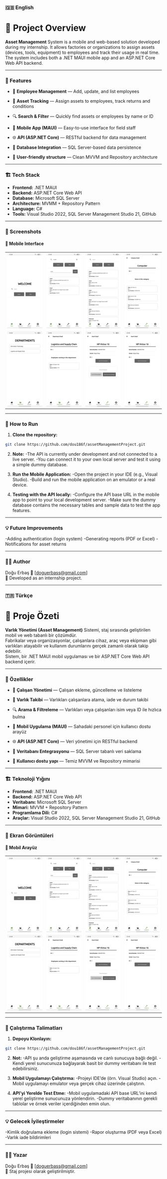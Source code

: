 ### 🇬🇧 English

# 🧾 Project Overview

**Asset Management** System is a mobile and web-based solution developed during my internship.
It allows factories or organizations to assign assets (devices, tools, equipment) to employees and track their usage in real time.
The system includes both a .NET MAUI mobile app and an ASP.NET Core Web API backend.

---

### 🧩 Features

- 👷 **Employee Management** — Add, update, and list employees

- 🧰 **Asset Tracking** — Assign assets to employees, track returns and conditions

- 🔍 **Search & Filter** — Quickly find assets or employees by name or ID

- 📱 **Mobile App (MAUI)** — Easy-to-use interface for field staff

- 🌐 **API (ASP.NET Core)** — RESTful backend for data management

- 💾 **Database Integration** — SQL Server-based data persistence

- 🔐 **User-friendly structure** — Clean MVVM and Repository architecture

---

### 🏗️ Tech Stack

- **Frontend:** .NET MAUI
- **Backend:** ASP.NET Core Web API
- **Database:** Microsoft SQL Server
- **Architecture:** MVMM + Repository Pattern
- **Language:** C#
- **Tools:** Visual Studio 2022, SQL Server Management Studio 21, GitHub

---

### 📸 Screenshots

#### 📱 Mobile Interface

<table>
  <tr>
    <td><img src="screenshots/MainPage.jpeg" alt="Mobil Görsel 1" width="200"/></td>
    <td><img src="screenshots/MainPageSearch.jpeg" alt="Mobil Görsel 2" width="200"/></td>
    <td><img src="screenshots/MainPageSearch2.jpeg" alt="Mobil Görsel 3" width="200"/></td>
    <td><img src="screenshots/CategoryDetail.jpeg" alt="Mobil Görsel 4" width="200"/></td>
  </tr>
  <tr>
    <td><img src="screenshots/DepartmentsPage.jpeg" alt="Mobil Görsel 5" width="200"/></td>
    <td><img src="screenshots/DepartmentDetail.jpeg" alt="Mobil Görsel 6" width="200"/></td>
    <td><img src="screenshots/ItemDetail.jpeg" alt="Mobil Görsel 7" width="200"/></td>
    <td><img src="screenshots/ItemDetail2.jpeg" alt="Mobil Görsel 8" width="200"/></td>
  </tr>
</table>

---

### 🚀 How to Run

1. **Clone the repository:**

```bash
git clone https://github.com/dou186f/assetManagementProject.git
```

2. **Note:**
-The API is currently under development and not connected to a live server.
-You can connect it to your own local server and test it using a simple dummy database.

3. **Run the Mobile Application:**
-Open the project in your IDE (e.g., Visual Studio).
-Build and run the mobile application on an emulator or a real device.

4. **Testing with the API locally:**
-Configure the API base URL in the mobile app to point to your local development server.
-Make sure the dummy database contains the necessary tables and sample data to test the app features.

---

### 💡 Future Improvements

-Adding authentication (login system)
-Generating reports (PDF or Excel)
-Notifications for asset returns

---

### 🧑‍💻 Author

Doğu Erbaş
📧 [doguerbass@gmail.com]  
💼 Developed as an internship project.

---

### 🇹🇷 Türkçe

# 🧾 Proje Özeti

**Varlık Yönetimi (Asset Management)** Sistemi, staj sırasında geliştirilen mobil ve web tabanlı bir çözümdür.  
Fabrikalar veya organizasyonlar, çalışanlara cihaz, araç veya ekipman gibi varlıkları atayabilir ve kullanım durumlarını gerçek zamanlı olarak takip edebilir.  
Sistem, bir .NET MAUI mobil uygulaması ve bir ASP.NET Core Web API backend içerir.

---

### 🧩 Özellikler

- 👷 **Çalışan Yönetimi** — Çalışan ekleme, güncelleme ve listeleme

- 🧰 **Varlık Takibi** — Varlıkları çalışanlara atama, iade ve durum takibi

- 🔍 **Arama & Filtreleme** — Varlıkları veya çalışanları isim veya ID ile hızlıca bulma

- 📱 **Mobil Uygulama (MAUI)** — Sahadaki personel için kullanıcı dostu arayüz

- 🌐 **API (ASP.NET Core)** — Veri yönetimi için RESTful backend

- 💾 **Veritabanı Entegrasyonu** — SQL Server tabanlı veri saklama

- 🔐 **Kullanıcı dostu yapı** — Temiz MVVM ve Repository mimarisi

---

### 🏗️ Teknoloji Yığını

- **Frontend:** .NET MAUI
- **Backend:** ASP.NET Core Web API
- **Veritabanı:** Microsoft SQL Server
- **Mimari:** MVVM + Repository Pattern
- **Programlama Dili:** C#
- **Araçlar:** Visual Studio 2022, SQL Server Management Studio 21, GitHub

---

### 📸 Ekran Görüntüleri

#### 📱 Mobil Arayüz

<table>
  <tr>
    <td><img src="screenshots/MainPage.jpeg" alt="Mobil Görsel 1" width="200"/></td>
    <td><img src="screenshots/MainPageSearch.jpeg" alt="Mobil Görsel 2" width="200"/></td>
    <td><img src="screenshots/MainPageSearch2.jpeg" alt="Mobil Görsel 3" width="200"/></td>
    <td><img src="screenshots/CategoryDetail.jpeg" alt="Mobil Görsel 4" width="200"/></td>
  </tr>
  <tr>
    <td><img src="screenshots/DepartmentsPage.jpeg" alt="Mobil Görsel 5" width="200"/></td>
    <td><img src="screenshots/DepartmentDetail.jpeg" alt="Mobil Görsel 6" width="200"/></td>
    <td><img src="screenshots/ItemDetail.jpeg" alt="Mobil Görsel 7" width="200"/></td>
    <td><img src="screenshots/ItemDetail2.jpeg" alt="Mobil Görsel 8" width="200"/></td>
  </tr>
</table>

---

### 🚀 Çalıştırma Talimatları

1. **Depoyu Klonlayın:**

```bash
git clone https://github.com/dou186f/assetManagementProject.git
```

2. **Not:**
-API şu anda geliştirme aşamasında ve canlı sunucuya bağlı değil.
-Kendi yerel sunucunuza bağlayarak basit bir dummy veritabanı ile test edebilirsiniz.

3. **Mobil Uygulamayı Çalıştırma:**
-Projeyi IDE’de (örn. Visual Studio) açın.
-Mobil uygulamayı emulator veya gerçek cihaz üzerinde çalıştırın.

4. **API’yi Yerelde Test Etme:**
-Mobil uygulamadaki API base URL’ini kendi yerel geliştirme sunucunuza yönlendirin.
-Dummy veritabanının gerekli tablolar ve örnek veriler içerdiğinden emin olun.

---

### 💡 Gelecek İyileştirmeler

-Kimlik doğrulama ekleme (login sistemi)
-Rapor oluşturma (PDF veya Excel)
-Varlık iade bildirimleri

---
### 🧑‍💻 Yazar

Doğu Erbaş
📧 [doguerbass@gmail.com]  
💼 Staj projesi olarak geliştirilmiştir.
